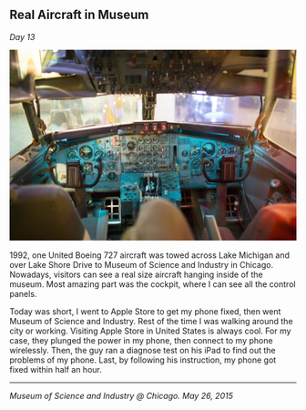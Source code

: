 ## Real Aircraft in Museum

*Day 13*

![](../../images/aircraft.jpg)

1992, one United Boeing 727 aircraft was towed across Lake Michigan and over Lake Shore Drive to Museum of Science and Industry in Chicago. Nowadays, visitors can see a real size aircraft hanging inside of the museum. Most amazing part was the cockpit, where I can see all the control panels.

Today was short, I went to Apple Store to get my phone fixed, then went Museum of Science and Industry. Rest of the time I was walking around the city or working. Visiting Apple Store in United States is always cool. For my case, they plunged the power in my phone, then connect to my phone wirelessly. Then, the guy ran a diagnose test on his iPad to find out the problems of my phone. Last, by following his instruction, my phone got fixed within half an hour.

---

*Museum of Science and Industry @ Chicago. May 26, 2015*
